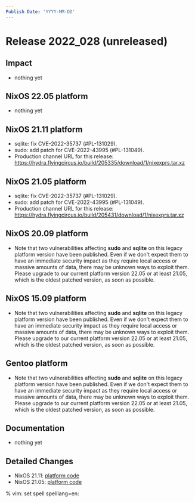 ```yaml
---
Publish Date: 'YYYY-MM-DD'
---
```


# Release 2022_028 (unreleased)

## Impact

- nothing yet

## NixOS 22.05 platform

- nothing yet

## NixOS 21.11 platform

- sqlite: fix CVE-2022-35737 (#PL-131029).
- sudo: add patch for CVE-2022-43995 (#PL-131049).
- Production channel URL for this release: https://hydra.flyingcircus.io/build/205335/download/1/nixexprs.tar.xz

## NixOS 21.05 platform

- sqlite: fix CVE-2022-35737 (#PL-131029).
- sudo: add patch for CVE-2022-43995 (#PL-131049).
- Production channel URL for this release: https://hydra.flyingcircus.io/build/205431/download/1/nixexprs.tar.xz

## NixOS 20.09 platform

- Note that two vulnerabilities affecting **sudo** and **sqlite** on this
  legacy platform version have been published. Even if we don't expect them
  to have an immediate security impact as they require local access or
  massive amounts of data, there may be unknown ways to exploit them. Please
  upgrade to our current platform version 22.05 or at least 21.05, which is
  the oldest patched version, as soon as possible.


## NixOS 15.09 platform

- Note that two vulnerabilities affecting **sudo** and **sqlite** on this
  legacy platform version have been published. Even if we don't expect them
  to have an immediate security impact as they require local access or
  massive amounts of data, there may be unknown ways to exploit them. Please
  upgrade to our current platform version 22.05 or at least 21.05, which is
  the oldest patched version, as soon as possible.

## Gentoo platform

- Note that two vulnerabilities affecting **sudo** and **sqlite** on this
  legacy platform version have been published. Even if we don't expect them
  to have an immediate security impact as they require local access or
  massive amounts of data, there may be unknown ways to exploit them. Please
  upgrade to our current platform version 22.05 or at least 21.05, which is
  the oldest patched version, as soon as possible.

## Documentation

- nothing yet

## Detailed Changes

- NixOS 21.11: [platform code](https://github.com/flyingcircusio/fc-nixos/compare/fc/r2022_023/21.11...6852065437f3c2ae0bab20731951d9b5cc52c3a6)
- NixOS 21.05: [platform code](https://github.com/flyingcircusio/fc-nixos/compare/fc/r2022_025/21.05...d865a40a0f3d8bf30929b56a70a5e395a11f2e88)

% vim: set spell spelllang=en:
